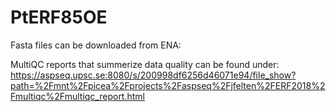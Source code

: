 # PtERF85OE

Fasta files can be downloaded from ENA: 

MultiQC reports that summerize data quality can be found under: https://aspseq.upsc.se:8080/s/200998df6256d46071e94/file_show?path=%2Fmnt%2Fpicea%2Fprojects%2Faspseq%2Fjfelten%2FERF2018%2Fmultiqc%2Fmultiqc_report.html
